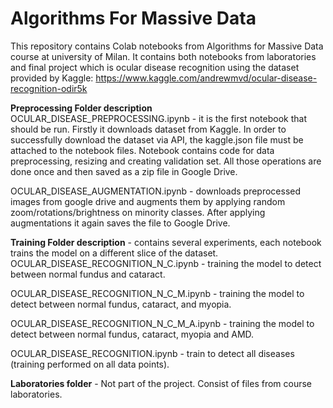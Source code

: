 # Algorithms For Massive Data
This repository contains Colab notebooks from Algorithms for Massive Data course at university of Milan. It contains both notebooks from laboratories and final project which is ocular disease recognition using the dataset provided by Kaggle: https://www.kaggle.com/andrewmvd/ocular-disease-recognition-odir5k



**Preprocessing Folder description**\
OCULAR_DISEASE_PREPROCESSING.ipynb - it is the first notebook that should be run. Firstly it downloads dataset from Kaggle. In order to successfully download the dataset via API, the kaggle.json file must be attached to the notebook files.  Notebook contains code for data preprocessing, resizing and creating validation set. All those operations are done once and then saved as a zip file in Google Drive. 

OCULAR_DISEASE_AUGMENTATION.ipynb - downloads preprocessed images from google drive and augments them by applying random zoom/rotations/brightness on minority classes. After applying augmentations it again saves the file to Google Drive.


**Training Folder description** - contains several experiments, each notebook trains the model  on a  different slice of the dataset.
OCULAR_DISEASE_RECOGNITION_N_C.ipynb - training the model to detect between normal fundus and cataract.

OCULAR_DISEASE_RECOGNITION_N_C_M.ipynb - training the model to detect between normal fundus, cataract, and myopia.

OCULAR_DISEASE_RECOGNITION_N_C_M_A.ipynb -  training the model to detect between normal fundus, cataract, myopia and AMD.

OCULAR_DISEASE_RECOGNITION.ipynb - train to detect all diseases (training performed on all data points).


**Laboratories folder** -  Not part of the project. Consist of files from course laboratories. 

